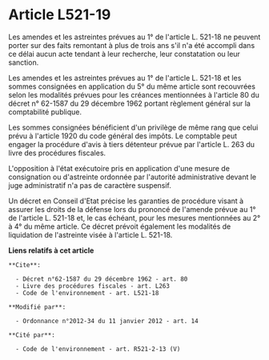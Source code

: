 # Article L521-19

Les amendes et les astreintes prévues au 1° de l'article L. 521-18 ne peuvent porter sur des faits remontant à plus de trois
ans s'il n'a été accompli dans ce délai aucun acte tendant à leur recherche, leur constatation ou leur sanction. 

Les amendes et les astreintes prévues au 1° de l'article L. 521-18 et les sommes consignées en application du 5° du même
article sont recouvrées selon les modalités prévues pour les créances mentionnées à l'article 80 du décret n° 62-1587 du 29
décembre 1962 portant règlement général sur la comptabilité publique. 

Les sommes consignées bénéficient d'un privilège de même rang que celui prévu à l'article 1920 du code général des impôts. Le
comptable peut engager la procédure d'avis à tiers détenteur prévue par l'article L. 263 du livre des procédures fiscales. 

L'opposition à l'état exécutoire pris en application d'une mesure de consignation ou d'astreinte ordonnée par l'autorité
administrative devant le juge administratif n'a pas de caractère suspensif. 

Un décret en Conseil d'Etat précise les garanties de procédure visant à assurer les droits de la défense lors du prononcé de
l'amende prévue au 1° de l'article L. 521-18 et, le cas échéant, pour les mesures mentionnées au 2° à 4° du même article. Ce
décret prévoit également les modalités de liquidation de l'astreinte visée à l'article L. 521-18.

**Liens relatifs à cet article**

	**Cite**:

	  - Décret n°62-1587 du 29 décembre 1962 - art. 80
	  - Livre des procédures fiscales - art. L263
	  - Code de l'environnement - art. L521-18

	**Modifié par**:

	  - Ordonnance n°2012-34 du 11 janvier 2012 - art. 14

	**Cité par**:

	  - Code de l'environnement - art. R521-2-13 (V)
